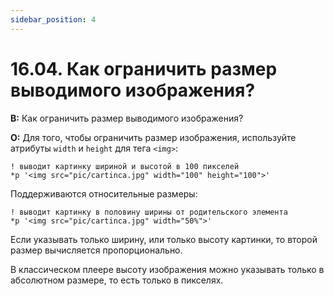 ```yaml
---
sidebar_position: 4
---
```


# 16.04. Как ограничить размер выводимого изображения?
<!-- [:faq_16_04] -->

**В:** Как ограничить размер выводимого изображения?

**О:**
Для того, чтобы ограничить размер изображения, используйте атрибуты `width` и `height` для тега `<img>`:
```qsp
! выводит картинку шириной и высотой в 100 пикселей
*p '<img src="pic/cartinca.jpg" width="100" height="100">'
```
Поддерживаются относительные размеры:
```qsp
! выводит картинку в половину ширины от родительского элемента
*p '<img src="pic/cartinca.jpg" width="50%">'
```
Если указывать только ширину, или только высоту картинки, то второй размер вычисляется пропорционально.

В классическом плеере высоту изображения можно указывать только в абсолютном размере, то есть только в пикселях.
